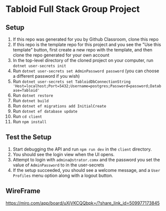 # Tabloid Full Stack Group Project

## Setup
1. If this repo was generated for you by Github Classroom, clone this repo
1. If this repo is the template repo for this project and you see the "Use this template" button, first create a new repo with the template, and then clone the repo generated for your own account
1. In the top-level directory of the cloned project on your computer, run `dotnet user-secrets init`
1. Run `dotnet user-secrets set AdminPassword password` (you can choose a different password if you wish)
1. Run `dotnet user-secrets set TabloidDbConnectionString 'Host=localhost;Port=5432;Username=postgres;Password=password;Database=Tabloid'`
1. Run `dotnet restore`
1. Run `dotnet build`
1. Run `dotnet ef migrations add InitialCreate`
1. Run `dotnet ef database update`
1. Run `cd client`
1. Run `npm install`

## Test the Setup
1. Start debugging the API and run `npm run dev` in the `client` directory. 
1. You should see the login view when the UI opens. 
1. Attempt to login with `admina@strator.comx` and the password you set the value of `AdminPassword` to in the user-secrets
1. If the setup succeeded, you should see a welcome message, and a `User Profiles` menu option along with a logout button. 

## WireFrame
https://miro.com/app/board/uXjVKCQQbpk=/?share_link_id=509977173845

